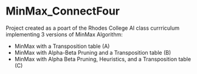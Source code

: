 #  MinMax_ConnectFour

Project created as a poart of the Rhodes College AI class currriculum 
implementing 3 versions of MinMax Algorithm:
- MinMax with a Transposition table (A)
- MinMax with Alpha-Beta Pruning and a Transposition table (B)
- MinMax with Alpha Beta Pruning, Heuristics, and a Transposition table (C)
